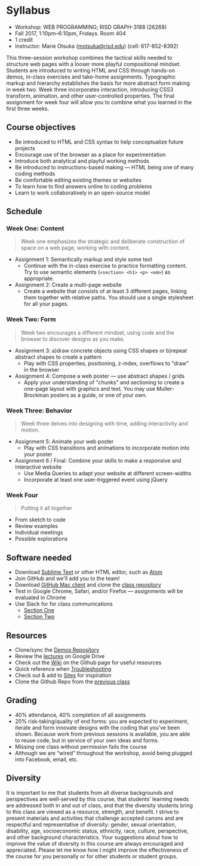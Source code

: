 # Syllabus

* Workshop: WEB PROGRAMMING; RISD GRAPH-3188 (26268)
* Fall 2017, 1:10pm–6:10pm, Fridays. Room 404
* 1 credit
* Instructor: Marie Otsuka (motsuka@risd.edu) (cell: 617-852-8392)

This three-session workshop combines the tactical skills needed to structure web pages with a looser more playful compositional mindset. Students are introduced to writing HTML and CSS through hands-on demos, in-class exercises and take-home assignments. Typographic markup and hierarchy establishes the basis for more abstract form making in week two. Week three incorporates interaction, introducing CSS3 transform, animation, and other user-controlled properties. The final assignment for week four will allow you to combine what you learned in the first three weeks.

## Course objectives
* Be introduced to HTML and CSS syntax to help conceptualize future projects
* Encourage use of the browser as a place for experimentation
* Introduce both analytical and playful working methods
* Be introduced to instructions-based making — HTML being one of many coding methods
* Be comfortable editing existing themes or websites
* To learn how to find answers online to coding problems
* Learn to work collaboratively in an open-source model

## Schedule
### Week One: Content
>Week one emphasizes the strategic and deliberate construction of space on a web page, working with content. 
* Assignment 1: Semantically markup and style some text
	* Continue with the in-class exercise to practice formatting content. Try to use semantic elements (`<section> <h1> <p> <em>`) as appropriate.
* Assignment 2: Create a multi-page website
	* Create a website that consists of at least 3 different pages, linking them together with relative paths. You should use a single stylesheet for all your pages.


### Week Two: Form
>Week two encourages a different mindset, using code and the browser to discover designs as you make.  
* Assignment 3: a)draw concrete objects using CSS shapes or b)repeat abstract shapes to create a pattern
	* Play with CSS properties, positioning, z-index, overflows to "draw" in the browser
* Assignment 4: Compose a web poster — use abstract shapes / grids
	* Apply your understanding of "chunks" and sectioning to create a one-page layout with graphics and text. You may use Muller-Brockman posters as a guide, or one of your own. 

### Week Three: Behavior
>Week three delves into designing with time, adding interactivity and motion.
* Assignment 5: Animate your web poster
	* Play with CSS transitions and animations to incorporate motion into your poster
* Assignment 6 / Final: Combine your skills to make a responsive and interactive website
	* Use Media Queries to adapt your website at different screen-widths
	* Incorporate at least one user-triggered event using jQuery


### Week Four
>Putting it all together
* From sketch to code
* Review examples
* Individual meetings
* Possible explorations

## Software needed
* Download [Sublime Text](https://www.sublimetext.com/3) or other HTML editor, such as [Atom](https://atom.io/)
* Join GitHub and  we'll add you to the team!
* Download [GitHub Mac client](https://desktop.github.com/) and clone the [class repository](https://github.com/risd-web/wp-fall17)
* Test in Google Chrome, Safari, and/or Firefox — assignments will be evaluated in Chrome
* Use Slack for for class communications
	* [Section One](https://join.slack.com/t/wpfall17/shared_invite/MjM3OTUzODE5MzE1LTE1MDQ4NDYxNjgtOTg3NzM1MmI0NQ) 
	* [Section Two](https://join.slack.com/t/wp-fall17-2/shared_invite/enQtMjUyMTYwNTg2Mjg5LWMzNWEyOGI5ODNjY2RhMmY0YmE5MjQyOTRlMjE3MzhlODkzZDcyYjEzNTgwZWM5MWE2MmE4NzMxODEyZmE2Mzc)

## Resources
* Clone/sync the [Demos Repository](https://github.com/risd-web/wp-demos)
* Review the [lectures](https://drive.google.com/drive/folders/0B3lDDEnD7CkNN0xvMEI1QmkyNkE?usp=sharing) on Google Drive 
* Check out the [Wiki](https://github.com/risd-web/wp-fall17/wiki) on the Github page for useful resources
* Quick reference when [Troubleshooting](https://github.com/risd-web/wp-fall17/wiki/Common-Errors)
* Check out & add to [Sites](https://github.com/risd-web/wp-fall17/wiki/Sites) for inspiration
* Clone the Github Repo from the [previous class](https://github.com/risd-web/wp-spring17)

## Grading
* 40% attendance, 40% completion of all assignments
* 20% risk-taking/quality of end forms: you are expected to experiment, iterate and form innovate designs with the coding that you’ve been shown. Because work from previous sessions is available, you are able to reuse code, but in service of your own ideas and forms.
* Missing one class without permission fails the course
* Although we are “wired” throughout the workshop, avoid being plugged into Facebook, email, etc.

## Diversity
It is important to me that students from all diverse backgrounds and perspectives are well-served by this course, that students’ learning needs are addressed both in and out of class, and that the diversity students bring to this class are viewed as a resource, strength, and benefit. I strive to present materials and activities that challenge accepted canons and are respectful and representative of diversity: gender, sexual orientation, disability, age, socioeconomic status, ethnicity, race, culture, perspective, and other background characteristics. Your suggestions about how to improve the value of diversity in this course are always encouraged and appreciated. Please let me know how I might improve the effectiveness of the course for you personally or for other students or student groups.

